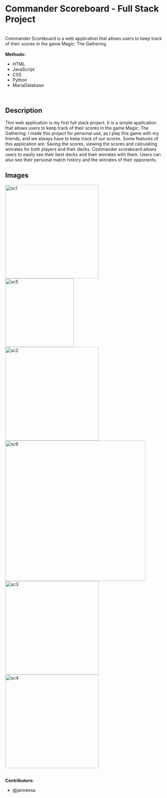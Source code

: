 # Commander Scoreboard - Full Stack Project
<br />
Commander Scoreboard is a web application that allows users to keep track of their scores in the game Magic: The Gathering. 
<br />
<br />
<b>Methods:</b>
    <ul>
        <li>HTML</li>
        <li>JavaScript</li>
        <li>CSS</li>
        <li>Python</li>
        <li>MariaDatabase</li>
    </ul>
<br />

<h2> Description </h2>
This web application is my first full stack project. It is a simple application that allows users to keep track of their scores in the game Magic: The Gathering. 
I made this project for personal use, as I play this game with my friends, and we always have to keep track of our scores.
Some features of this application are: Saving the scores, viewing the scores and calculating winrates for both players and their decks.
Commander scoreboard allows users to easily see their best decks and their winrates with them.
Users can also see their personal match history and the winrates of their opponents.


<h2> Images </h2>
<img width="300" alt="sc1" src="https://github.com/user-attachments/assets/760d847c-a2dd-4686-aa39-f73ef840b62d">
<img width="220" alt="sc5" src="https://github.com/user-attachments/assets/b3c88b2c-d6c1-40b7-a977-c0b1222d4dc3">
<img width="300" alt="sc2" src="https://github.com/user-attachments/assets/4edc3142-25c9-48b4-8ed5-1deef06b4971">
<img width="450" alt="sc6" src="https://github.com/user-attachments/assets/aef5b036-bb8c-4654-979f-df192ee61874">
<img width="300" alt="sc3" src="https://github.com/user-attachments/assets/71bcb8f4-04fe-4693-a941-8f5e6fdbc0cc">
<img width="300" alt="sc4" src="https://github.com/user-attachments/assets/ba091590-05bd-4789-8d9d-ae2551185e55">





<br /><b>Contributors:</b>
<ul>
      <li>@janneesa</li>
</ul>
